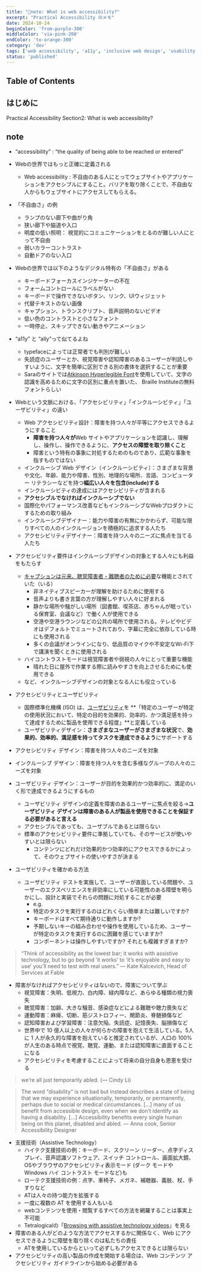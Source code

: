 ```yaml
---
title: "📝note: What is web accessibility?"
excerpt: "Practical Accessibility のメモ"
date: 2024-10-24
beginColor: 'from-purple-300'
middleColor: 'via-pink-200'
endColor: 'to-orange-300'
category: 'dev'
tags: ['web accessibility', 'a11y', 'inclusive web design', 'usability on the web', 'types of disabilities', 'barriers to access', 'assistive technology']
status: 'published'
---
```

## Table of Contents

## はじめに

Practical Accessibility Section2: What is web accessibility?

## note

- “accessibility” : “the quality of being able to be reached or entered”
- Webの世界ではもっと正確に定義される
  - Web accessibility : 不自由のある人にとってウェブサイトやアプリケーションをアクセシブルにすること。バリアを取り除くことで、不自由な人からもウェブサイトにアクセスしてもらえる。
- 「不自由さ」の例
  - ランプのない廊下や曲がり角
  - 狭い廊下や脇道や入口
  - 明度の低い照明： 視覚的にコミュニケーションをとるのが難しい人にとって不自由
  - 弱いカラーコントラスト
  - 自動ドアのない入口

- Webの世界では以下のようなデジタル特有の「不自由さ」がある
  - キーボードフォーカスインジケーターの不在
  - フォームコントロールにラベルがない
  - キーボードで操作できないボタン、リンク、UIウィジェット
  - 代替テキストのない画像
  - キャプション、トランスクリプト、音声説明のないビデオ
  - 低い色のコントラストと小さなフォント
  - 一時停止、スキップできない動きやアニメーション
- “a11y” と “ally”って似てるよね
  - typefaceによっては正常者でも判別が難しい
  - 失読症のユーザーとか、視覚障害や認知障害のあるユーザーが判読しやすいように、文字を簡単に区別できる別の書体を選択することが重要
  - Saraのサイトでは[Atkinson Hyperlegible Font](https://www.brailleinstitute.org/freefont/)を使用していて、文字の認識を高めるために文字の区別に重点を置いた、 Braille Instituteの無料フォントらしい
- Webという文脈における、「アクセシビリティ」「インクルーシビティ」「ユーザビリティ」の違い
  - Web アクセシビリティ設計：障害を持つ人々が平等にアクセスできるようにすること
    - **障害を持つ人々が**Web サイトやアプリケーションを認識し、理解し、操作し、操作できるように、**アクセスの障壁を取り除くこと**
    - 障害という特有の事象に対処するためのものであり、広範な事象を指すものではない
  - インクルーシブ Web デザイン（インクルーシビティ）：さまざまな背景や文化、年齢、能力や障害、性別、地理的な場所、言語、コンピューター リテラシーなどを持つ**幅広い人々を包含(include)する**
  - インクルーシビティの達成にはアクセシビリティが含まれる
  - **アクセシブルでなければインクルーシブでない**
  - 国際化やパフォーマンス改善などもインクルーシブなWebプロダクトにするための取り組み
  - インクルーシブデザイナー：能力や障害の有無にかかわらず、可能な限りすべての人のインクルージョンを積極的に追求する人たち
  - アクセシビリティデザイナー：障害を持つ人々のニーズに焦点を当てる人たち
- アクセシビリティ要件はインクルーシブデザインの対象とする人々にも利益をもたらす
  - [キャプションは元来、聴覚障害者・難聴者のために必要](https://www.w3.org/WAI/WCAG22/quickref/?versions=2.1#captions-prerecorded)な機能とされていた（いる）
    - 非ネイティブスピーカーが理解を助けるために使用する
    - 音声よりも書き言葉の方が理解しやすい人々に好まれる
    - 静かな場所や騒がしい場所（図書館、喫茶店、赤ちゃんが眠っている保育室、会議など）で働く人が使用できる
    - 空港や空港ラウンジなどの公共の場所で使用される。テレビやビデオはデフォルトでミュートされており、字幕に完全に依存している時にも使用される
    - 多くの会議がオンラインになり、低品質のマイクや不安定なWi-Fi下で講演を聞くときに使用される
  - ハイコントラストモードは視覚障害者や弱視の人々にとって重要な機能
    - 晴れた日に屋外で作業する際に読みやすさを向上させるためにも使用できる
  - など、インクルーシブデザインの対象となる人にも役立っている
- アクセシビリティとユーザビリティ
  - 国際標準化機構 (ISO) は、[ユーザビリティ](https://www.iso.org/standard/63500.html)を **「特定のユーザーが特定の使用状況において、特定の目的を効果的、効率的、かつ満足感を持って達成するために製品を使用できる程度」**と定義している
  - ユーザビリティデザイン：**さまざまなユーザーがさまざまな状況**で、**効果的、効率的、満足感を持ってタスクを達成できるよう**にサポートする
- アクセシビリティ デザイン：障害を持つ人々のニーズを対象
- インクルーシブ デザイン：障害を持つ人々を含む多様なグループの人々のニーズを対象
- ユーザビリティ デザイン：ユーザーが目的を効果的かつ効率的に、満足のいく形で達成できるようにするもの
  - ユーザビリティ デザインの定義を障害のあるユーザーに焦点を絞る→**ユーザビリティ デザインは障害のある人が製品を使用できることを保証する必要があると言える**
  - アクセシブルであっても、ユーザブルであるとは限らない
  - 標準のアクセシビリティ要件に準拠していても、そのサービスが使いやすいとは限らない
    - コンテンツにどれだけ効果的かつ効率的にアクセスできるかによって、そのウェブサイトの使いやすさが決まる
- ユーザビリティを確かめる方法
  - ユーザビリティ テストを実施して、ユーザーが直面している問題や、ユーザーのエクスペリエンスを非効率にしている可能性のある障壁を明らかにし、設計と実装でそれらの問題に対処することが必要
    - e.g.
    - 特定のタスクを実行するのはどれくらい簡単または難しいですか?
    - キーボードはすべて期待通りに動作しますか?
    - 予期しないキーの組み合わせや操作を使用しているため、ユーザーが特定のタスクを実行するのに困難を感じていますか?
    - コンポーネントは操作しやすいですか? それとも複雑すぎますか?

> “Think of accessibility as the lowest bar; it works with assistive technology, but to go beyond ‘it works’ to ‘it’s enjoyable and easy to use’ you’ll need to test with real users.”
> — Kate Kalcevich, Head of Services at Fable

- 障害がなければアクセシビリティはないので、障害について学ぶ
  - 視覚障害：失明、低視力、白内障、緑内障など、あらゆる種類の視力喪失
  - 聴覚障害：加齢、大きな騒音、感染症などによる難聴や聴力喪失など
  - 運動障害：麻痺、切断、筋ジストロフィー、関節炎、脊髄損傷など
  - 認知障害および学習障害：注意欠陥、失読症、記憶喪失、脳損傷など
  - 世界中で 10 億人以上の人々が何らかの障害を抱えて生活している。5人に 1 人が永久的な障害を抱えていると推定されているが、人口の 100% が人生のある時点で視覚、聴覚、運動、または認知障害に直面することになる
  - アクセシビリティを考慮することによって将来の自分自身も恩恵を受ける

> we’re all just temporarily abled. (— Cindy Li)

> The word “disability” is not bad but instead describes a state of being that we may experience situationally, temporarily, or permanently, perhaps due to social or medical circumstances. […] many of us benefit from accessible design, even when we don’t identify as having a disability. […] Accessibility benefits every single human being on this planet, disabled and abled.
> — Anna cook, Senior Accessibility Designer

- 支援技術（Assistive Technology）
  - ハイテク支援技術の例：キーボード、スクリーン リーダー、点字ディスプレイ、音声認識ソフトウェア、スイッチ コントロール、画面拡大鏡、OSやブラウザのアクセシビリティ表示モード (ダーク モードや Windows ハイ コントラスト モードなど)も
  - ローテク支援技術の例：点字、車椅子、メガネ、補聴器、義肢、杖、手すりなど
  - ATは人々の持つ能力を拡張する
  - 一度に複数の AT を使用する人もいる
  - webコンテンツを使用・閲覧するすべての方法を網羅することは事実上不可能
  - Tetralogicalの「[Browsing with assistive technology videos](https://tetralogical.com/blog/2021/12/24/browsing-with-assistive-technology-videos/)」を見る
- 障害のある人がどのような方法でアクセスするかに関係なく、Web にアクセスできるように障壁を取り除くのは私たちの責任
  - ATを使用しているからといって必ずしもアクセスできるとは限らない
- アクセシビリティの高い製品の作成を開始する場合は、Web コンテンツ アクセシビリティ ガイドラインから始める必要がある
